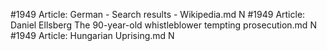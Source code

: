 #1949
Article: German - Search results - Wikipedia.md N
#1949
Article: Daniel Ellsberg The 90-year-old whistleblower tempting prosecution.md N
#1949
Article: Hungarian Uprising.md N
